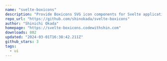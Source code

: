 ```yaml
---
name: "svelte-boxicons"
description: "Provide Boxicons SVG icon components for Svelte applications."
repo_url: "https://github.com/shinokada/svelte-boxicons"
author: "Shinichi Okada"
homepage: "https://svelte-boxicons.codewithshin.com"
downloads: 802
updated: "2024-03-01T16:38:42.211Z"
github_stars: 3
tags: 
  - ui
---
```


